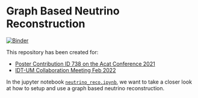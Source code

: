 # Graph Based Neutrino Reconstruction
[![Binder](https://mybinder.org/badge_logo.svg)](https://mybinder.org/v2/git/https%3A%2F%2Fgit.rwth-aachen.de%2Fdennis.noll%2Fgraph-based-neutrino-reconstruction.git/HEAD?labpath=neutrino_reco.ipynb)

This repository has been created for:
* [Poster Contribution ID 738 on the Acat Conference 2021](https://indico.cern.ch/event/855454/contributions/4596736/)
* [IDT-UM Collaboration Meeting Feb 2022](https://indico.physik.uni-muenchen.de/event/166/)

In the jupyter notebook [`neutrino_reco.ipynb`](neutrino_reco.ipynb), we want to take a closer look at how to setup and use a graph based neutrino reconstruction.

